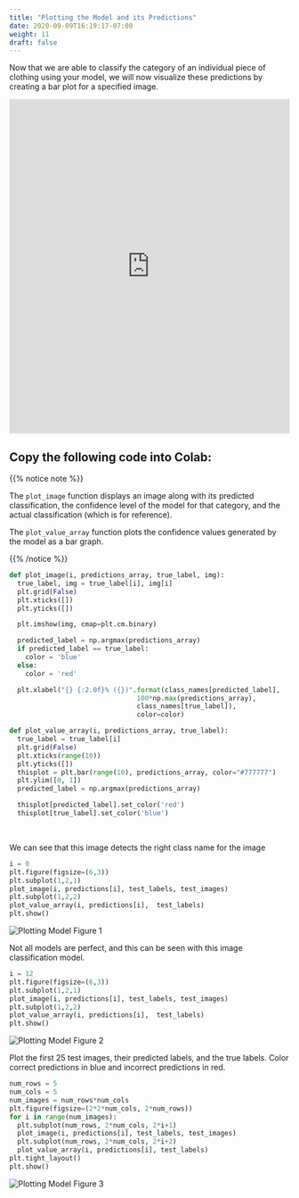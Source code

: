 ```yaml
---
title: "Plotting the Model and its Predictions"
date: 2020-09-09T16:19:17-07:00
weight: 11
draft: false
---
```


Now that we are able to classify the category of an individual piece of clothing using your model, we will now visualize these predictions by creating a bar plot for a specified image. 

<iframe width="100%" height="600px" src="https://www.youtube.com/embed/FrO66fkSU7M" frameborder="0" allow="accelerometer; autoplay; encrypted-media; gyroscope; picture-in-picture" allowfullscreen></iframe>


## Copy the following code into Colab:

{{% notice note %}}

The `plot_image` function displays an image along with its predicted classification, the confidence level of the model for that category, and the actual classification (which is for reference).

The `plot_value_array` function plots the confidence values generated by the model as a bar graph. 

{{% /notice %}}

```python
def plot_image(i, predictions_array, true_label, img):
  true_label, img = true_label[i], img[i]
  plt.grid(False)
  plt.xticks([])
  plt.yticks([])

  plt.imshow(img, cmap=plt.cm.binary)

  predicted_label = np.argmax(predictions_array)
  if predicted_label == true_label:
    color = 'blue'
  else:
    color = 'red'

  plt.xlabel("{} {:2.0f}% ({})".format(class_names[predicted_label],
                                100*np.max(predictions_array),
                                class_names[true_label]),
                                color=color)

def plot_value_array(i, predictions_array, true_label):
  true_label = true_label[i]
  plt.grid(False)
  plt.xticks(range(10))
  plt.yticks([])
  thisplot = plt.bar(range(10), predictions_array, color="#777777")
  plt.ylim([0, 1])
  predicted_label = np.argmax(predictions_array)

  thisplot[predicted_label].set_color('red')
  thisplot[true_label].set_color('blue')
```

<br>

We can see that this image detects the right class name for the image

```python
i = 0   
plt.figure(figsize=(6,3))
plt.subplot(1,2,1)
plot_image(i, predictions[i], test_labels, test_images)
plt.subplot(1,2,2)
plot_value_array(i, predictions[i],  test_labels)
plt.show()
```
![Plotting Model Figure 1](../media/Plotting_fig1.png)

Not all models are perfect, and this can be seen with this image classification model.
```python
i = 12 
plt.figure(figsize=(6,3))
plt.subplot(1,2,1)
plot_image(i, predictions[i], test_labels, test_images)
plt.subplot(1,2,2)
plot_value_array(i, predictions[i],  test_labels)
plt.show()
```
![Plotting Model Figure 2](../media/Plotting_fig2.png)


Plot the first 25 test images, their predicted labels, and the true labels.
Color correct predictions in blue and incorrect predictions in red.
```python
num_rows = 5
num_cols = 5
num_images = num_rows*num_cols
plt.figure(figsize=(2*2*num_cols, 2*num_rows))
for i in range(num_images):
  plt.subplot(num_rows, 2*num_cols, 2*i+1)
  plot_image(i, predictions[i], test_labels, test_images)
  plt.subplot(num_rows, 2*num_cols, 2*i+2)
  plot_value_array(i, predictions[i], test_labels)
plt.tight_layout()
plt.show()
```

![Plotting Model Figure 3](../media/Plotting_fig3.png)
